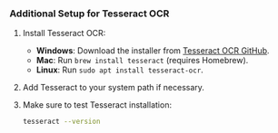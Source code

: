 ### Additional Setup for Tesseract OCR
1. Install Tesseract OCR:
   - **Windows**: Download the installer from [Tesseract OCR GitHub](https://github.com/tesseract-ocr/tesseract).
   - **Mac**: Run `brew install tesseract` (requires Homebrew).
   - **Linux**: Run `sudo apt install tesseract-ocr`.
2. Add Tesseract to your system path if necessary.

3. Make sure to test Tesseract installation:
   ```bash
   tesseract --version
